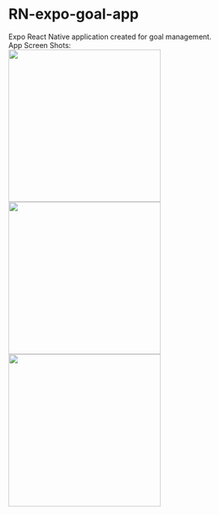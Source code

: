 # RN-expo-goal-app
Expo React Native application created for goal management.</br>
App Screen Shots:</br>
<img src="https://github.com/Manusha17/RN-expo-goal-app/assets/45126869/87c290f5-73a3-46ce-a89e-b6dfab6c1bb2" width="300">
<img src="https://github.com/Manusha17/RN-expo-goal-app/assets/45126869/1f442ddd-385e-42a9-89a5-34e7f05c9d9f" width="300">
<img src="https://github.com/Manusha17/RN-expo-goal-app/assets/45126869/f5434fdb-4753-43a8-b4ef-637b5f860335" width="300">
